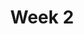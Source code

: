 ---
title: Week 2
menu:
  sidebar:
    name: Week 2
    identifier: gen_ai_week_2
    parent: gen_ai
---